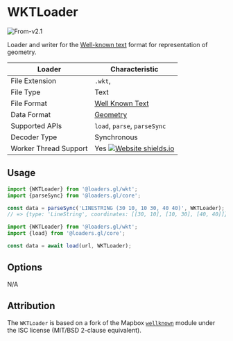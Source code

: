 # WKTLoader

<p class="badges">
  <img src="https://img.shields.io/badge/From-v2.1-blue.svg?style=flat-square" alt="From-v2.1" />
</p>

Loader and writer for the [Well-known text][wkt] format for representation of geometry.

[wkt]: https://en.wikipedia.org/wiki/Well-known_text_representation_of_geometry

| Loader                | Characteristic                                                                                               |
| --------------------- | ------------------------------------------------------------------------------------------------------------ |
| File Extension        | `.wkt`,                                                                                                      |
| File Type             | Text                                                                                                         |
| File Format           | [Well Known Text][wkt]                                                                                       |
| Data Format           | [Geometry](/docs/specifications/category-gis)                                                                |
| Supported APIs        | `load`, `parse`, `parseSync`                                                                                 |
| Decoder Type          | Synchronous                                                                                                  |
| Worker Thread Support | Yes [![Website shields.io](https://img.shields.io/badge/v2.2-blue.svg?style=flat-square)](http://shields.io) |

## Usage

```typescript
import {WKTLoader} from '@loaders.gl/wkt';
import {parseSync} from '@loaders.gl/core';

const data = parseSync('LINESTRING (30 10, 10 30, 40 40)', WKTLoader);
// => {type: 'LineString', coordinates: [[30, 10], [10, 30], [40, 40]]}
```

```typescript
import {WKTLoader} from '@loaders.gl/wkt';
import {load} from '@loaders.gl/core';

const data = await load(url, WKTLoader);
```

## Options

N/A

## Attribution

The `WKTLoader` is based on a fork of the Mapbox [`wellknown`](https://github.com/mapbox/wellknown) module under the ISC license (MIT/BSD 2-clause equivalent).
